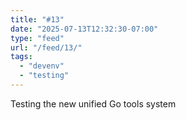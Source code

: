 ```yaml
---
title: "#13"
date: "2025-07-13T12:32:30-07:00"
type: "feed"
url: "/feed/13/"
tags:
  - "devenv"
  - "testing"
---
```


Testing the new unified Go tools system